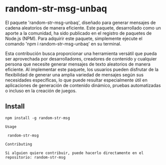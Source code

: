 # random-str-msg-unbaq
El paquete 'random-str-msg-unbaq', diseñado para generar mensajes de cadena aleatorios de manera eficiente. Este paquete, desarrollado como un aporte a la comunidad, ha sido publicado en el registro de paquetes de Node.js (NPM). Para adquirir este paquete, simplemente ejecute el comando 'npm i random-str-msg-unbaq' en su terminal.

Esta contribución busca proporcionar una herramienta versátil que pueda ser aprovechada por desarrolladores, creadores de contenido y cualquier persona que necesite generar mensajes de texto aleatorios de manera eficiente. Al implementar este paquete, los usuarios pueden disfrutar de la flexibilidad de generar una amplia variedad de mensajes según sus necesidades específicas, lo que puede resultar especialmente útil en aplicaciones de generación de contenido dinámico, pruebas automatizadas o incluso en la creación de juegos.

## Install

```npm
npm install -g random-str-msg

Usage

 random-str-msg

Contributing

Si alguien quiere contribuir, puede hacerlo directamente en el repositorio: random-str-msg

